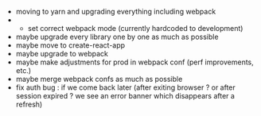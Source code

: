 - moving to yarn and upgrading everything including webpack
- - set correct webpack mode (currently hardcoded to development)
- maybe upgrade every library one by one as much as possible
- maybe move to create-react-app
- maybe upgrade to webpack
- maybe make adjustments for prod in webpack conf (perf improvements, etc.)
- maybe merge webpack confs as much as possible
- fix auth bug : if we come back later (after exiting browser ? or after session expired ? we see an error banner which disappears after a refresh)

